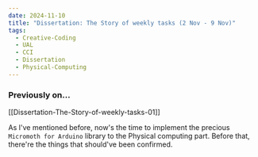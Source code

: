 ```yaml
---
date: 2024-11-10
title: "Dissertation: The Story of weekly tasks (2 Nov - 9 Nov)"
tags:
  - Creative-Coding
  - UAL
  - CCI
  - Dissertation
  - Physical-Computing
---
```

### Previously on...
[[Dissertation-The-Story-of-weekly-tasks-01]]

As I've mentioned before, now's the time to implement the precious `Micromoth for Arduino` library to the Physical computing part. Before that, there're the things that should've been confirmed.

